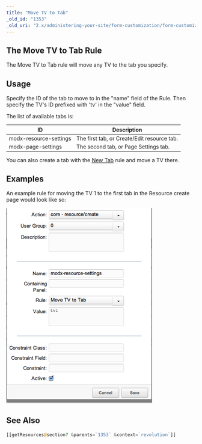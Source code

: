 ```yaml
---
title: "Move TV to Tab"
_old_id: "1353"
_old_uri: "2.x/administering-your-site/form-customization/form-customization-rules/move-tv-to-tab"
---
```


## The Move TV to Tab Rule

The Move TV to Tab rule will move any TV to the tab you specify.

## Usage

Specify the ID of the tab to move to in the "name" field of the Rule. Then specify the TV's ID prefixed with 'tv' in the "value" field.

The list of available tabs is:

| ID                     | Description                                 |
| ---------------------- | ------------------------------------------- |
| modx-resource-settings | The first tab, or Create/Edit resource tab. |
| modx-page-settings     | The second tab, or Page Settings tab.       |

You can also create a tab with the [New Tab](building-sites/client-proofing/form-customization/rules/new-tab "New Tab") rule and move a TV there.

## Examples

An example rule for moving the TV 1 to the first tab in the Resource create page would look like so:

![](rule-tvmove.png)

## See Also

``` php
[[getResources@section? &parents=`1353` &context=`revolution`]]
```

